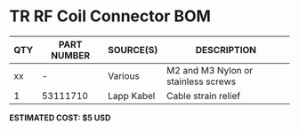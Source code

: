 # TR RF Coil Connector BOM

| QTY | PART NUMBER | SOURCE(S) | DESCRIPTION
|-----|-------------|--------|------------
| xx | - | Various | M2 and M3 Nylon or stainless screws
| 1 | 53111710 | Lapp Kabel | Cable strain relief

**ESTIMATED COST: $5 USD**
